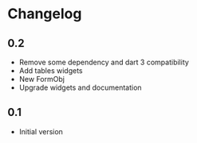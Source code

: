 # Changelog

## 0.2

- Remove some dependency and dart 3 compatibility
- Add tables widgets
- New FormObj
- Upgrade widgets and documentation

## 0.1

- Initial version